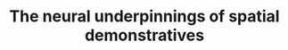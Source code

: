 ---
title: "The neural underpinnings of spatial demonstratives"
description: "Spatial demonstratives are words like 'this' and 'that' used to direct manipulate people's attentional focus. They are extremely frequent, yet far from simple. Understanding what they refer to requires not only knowing language, but also the context in which they are pronounced.  \n 
As part of my PhD, I ran a naturalistic fMRI study combining synthesized dialogical narratives, fast multiband acquisition, and finite impulse response modeling to understand how the brain makes sense of them.  \n
I found that spatial words engaged dorsal regions of the brain implicated not only in language, but in various aspects of visuospatial cognition, supporting distributed views of language processing.  \n 
This study has been published in *NeuroImage*, and it is available here https://www.sciencedirect.com/science/article/pii/S1053811919307190"
#repo: ""
tags: ["fMRI", "spatial cognition", "neuroimaging", "language", "research methods"]
weight: 6
draft: false
---